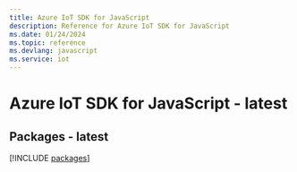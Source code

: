 ```yaml
---
title: Azure IoT SDK for JavaScript
description: Reference for Azure IoT SDK for JavaScript
ms.date: 01/24/2024
ms.topic: reference
ms.devlang: javascript
ms.service: iot
---
```

# Azure IoT SDK for JavaScript - latest
## Packages - latest
[!INCLUDE [packages](iot-index.md)]